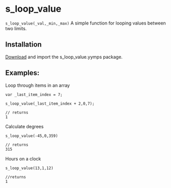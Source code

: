 # s_loop_value

`s_loop_value(_val,_min,_max)`
A simple function for looping values between two limits.

## Installation
[Download](s_loop_value.yymps) and import the s_loop_value.yymps package.

## Examples:

Loop through items in an array
```gml
var _last_item_index = 7;

s_loop_value(_last_item_index + 2,0,7);

// returns
1
```

Calculate degrees

```gml
s_loop_value(-45,0,359)

// returns
315
```


Hours on a clock
```gml
s_loop_value(13,1,12)

//returns
1
```


